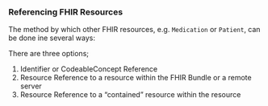### Referencing FHIR Resources

The method by which other FHIR resources, e.g. `Medication` or `Patient`, can be done ine several ways: 

There are three options;

1. Identifier or CodeableConcept Reference
2. Resource Reference to a resource within the FHIR Bundle or a remote server
3. Resource Reference to a “contained” resource within the resource





